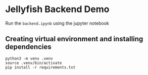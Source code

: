 # Jellyfish Backend Demo

Run the `backend.ipynb` using the jupyter notebook

## Creating virtual environment and installing dependencies

```
python3 -m venv .venv
source .venv/bin/activate
pip install -r requirements.txt
```